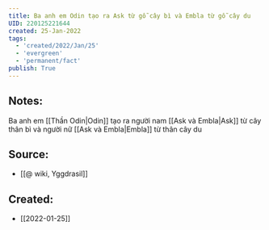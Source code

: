 ```yaml
---
title: Ba anh em Odin tạo ra Ask từ gỗ cây bì và Embla từ gỗ cây du
UID: 220125221644
created: 25-Jan-2022
tags:
  - 'created/2022/Jan/25'
  - 'evergreen'
  - 'permanent/fact'
publish: True
---
```

## Notes:
Ba anh em [[Thần Odin|Odin]] tạo ra người nam [[Ask và Embla|Ask]] từ cây thân bì và người nữ [[Ask và Embla|Embla]] từ thân cây du

## Source:
- [[@ wiki, Yggdrasil]]


## Created:
- [[2022-01-25]]
